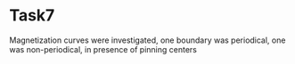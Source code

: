 # Task7
Magnetization curves were investigated, one boundary was periodical, one was non-periodical, in presence of pinning centers
